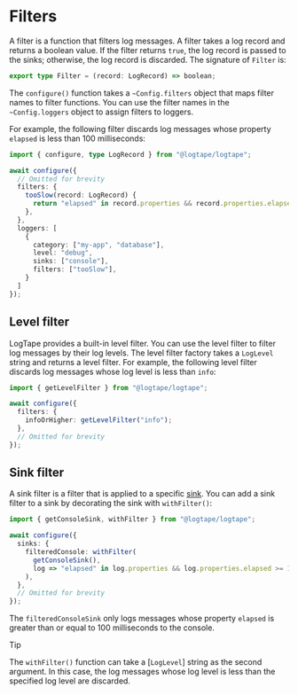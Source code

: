 Filters
=======

A filter is a function that filters log messages.  A filter takes a log record
and returns a boolean value.  If the filter returns `true`, the log record is
passed to the sinks; otherwise, the log record is discarded.  The signature of
`Filter` is:

~~~~ typescript
export type Filter = (record: LogRecord) => boolean;
~~~~

The `configure()` function takes a `~Config.filters` object that maps filter
names to filter functions.  You can use the filter names in
the `~Config.loggers` object to assign filters to loggers.

For example, the following filter discards log messages whose property `elapsed`
is less than 100 milliseconds:

~~~~ typescript
import { configure, type LogRecord } from "@logtape/logtape";

await configure({
  // Omitted for brevity
  filters: {
    tooSlow(record: LogRecord) {
      return "elapsed" in record.properties && record.properties.elapsed >= 100;
    },
  },
  loggers: [
    {
      category: ["my-app", "database"],
      level: "debug",
      sinks: ["console"],
      filters: ["tooSlow"],
    }
  ]
});
~~~~


Level filter
------------

LogTape provides a built-in level filter.  You can use the level filter to
filter log messages by their log levels.  The level filter factory takes
a `LogLevel` string and returns a level filter.  For example, the following
level filter discards log messages whose log level is less than `info`:

~~~~ typescript
import { getLevelFilter } from "@logtape/logtape";

await configure({
  filters: {
    infoOrHigher: getLevelFilter("info");
  },
  // Omitted for brevity
});
~~~~


Sink filter
-----------

A sink filter is a filter that is applied to a specific [sink](./sinks.md).
You can add a sink filter to a sink by decorating the sink with `withFilter()`:

~~~~ typescript
import { getConsoleSink, withFilter } from "@logtape/logtape";

await configure({
  sinks: {
    filteredConsole: withFilter(
      getConsoleSink(),
      log => "elapsed" in log.properties && log.properties.elapsed >= 100,
    ),
  },
  // Omitted for brevity
});
~~~~

The `filteredConsoleSink` only logs messages whose property `elapsed` is greater
than or equal to 100 milliseconds to the console.

> [!TIP]
> The `withFilter()` function can take a [`LogLevel`] string as the second
> argument.  In this case, the log messages whose log level is less than
> the specified log level are discarded.
